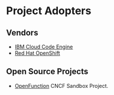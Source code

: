 # Project Adopters


## Vendors

- [IBM Cloud Code Engine](https://www.ibm.com/products/code-engine)
- [Red Hat OpenShift](https://www.redhat.com/en/technologies/cloud-computing/openshift)


## Open Source Projects

- [OpenFunction](https://github.com/OpenFunction/OpenFunction) CNCF Sandbox Project.

